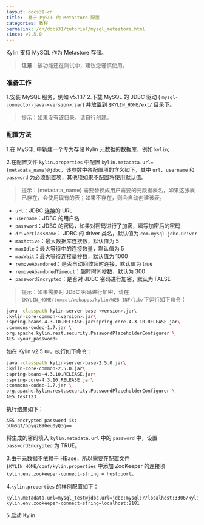 ```yaml
---
layout: docs31-cn
title:  基于 MySQL 的 Metastore 配置
categories: 教程
permalink: /cn/docs31/tutorial/mysql_metastore.html
since: v2.5.0
---
```


Kylin 支持 MySQL 作为 Metastore 存储。

> **注意**：该功能还在测试中，建议您谨慎使用。



### 准备工作

1.安装 MySQL 服务，例如 v5.1.17
2.下载 MySQL 的  JDBC 驱动 ( `mysql-connector-java-<version>.jar`) 并放置到 `$KYLIN_HOME/ext/` 目录下。

> 提示：如果没有该目录，请自行创建。



### 配置方法

1.在 MySQL 中新建一个专为存储 Kylin 元数据的数据库，例如 `kylin`;

2.在配置文件 `kylin.properties` 中配置 `kylin.metadata.url={metadata_name}@jdbc`，该参数中各配置项的含义如下，其中 `url`、`username` 和 `password` 为必须配置项，其他项如果不配置将使用默认值。

> 提示：{metadata_name} 需要替换成用户需要的元数据表名，如果这张表已存在，会使用现有的表；如果不存在，则会自动创建该表。

- `url`：JDBC 连接的 URL
- `username`：JDBC 的用户名
- `password`：JDBC 的密码，如果对密码进行了加密，填写加密后的密码
- `driverClassName`： JDBC 的 driver 类名，默认值为 `com.mysql.jdbc.Driver`
- `maxActive`：最大数据库连接数，默认值为 5
- `maxIdle`：最大等待中的连接数量，默认值为 5
- `maxWait`：最大等待连接毫秒数，默认值为 1000
- `removeAbandoned`：是否自动回收超时连接，默认值为 true
- `removeAbandonedTimeout`：超时时间秒数，默认为 300
- `passwordEncrypted`：是否对 JDBC 密码进行加密，默认为 FALSE

> 提示：如果需要对 JDBC 密码进行加密，请在 `$KYLIN_HOME/tomcat/webapps/kylin/WEB-INF/lib/`下运行如下命令：

```sh
java -classpath kylin-server-base-<version>.jar\
:kylin-core-common-<version>.jar\
:spring-beans-4.3.10.RELEASE.jar:spring-core-4.3.10.RELEASE.jar\
:commons-codec-1.7.jar \
org.apache.kylin.rest.security.PasswordPlaceholderConfigurer \
AES <your_password>
```

如在 Kylin v2.5 中，执行如下命令：

```sh
java -classpath kylin-server-base-2.5.0.jar\
:kylin-core-common-2.5.0.jar\
:spring-beans-4.3.10.RELEASE.jar\
:spring-core-4.3.10.RELEASE.jar\
:commons-codec-1.7.jar \
org.apache.kylin.rest.security.PasswordPlaceholderConfigurer \
AES test123
```

执行结果如下：

```
AES encrypted password is:
bUmSqT/opyqz89Geu0yQ3g==
```
将生成的密码填入 `kylin.metadata.url` 中的 `password` 中，设置 `passwordEncrypted` 为 TRUE。

3.由于元数据不依赖于 HBase，所以需要在配置文件 `$KYLIN_HOME/conf/kylin.properties` 中添加 ZooKeeper 的连接项 `kylin.env.zookeeper-connect-string = host:port`。

4.`kylin.properties` 的样例配置如下：

```properties
kylin.metadata.url=mysql_test@jdbc,url=jdbc:mysql://localhost:3306/kylin,username=kylin_test,password=bUmSqT/opyqz89Geu0yQ3g==,maxActive=10,maxIdle=10,passwordEncrypted=true
kylin.env.zookeeper-connect-string=localhost:2181
```

5.启动 Kylin

